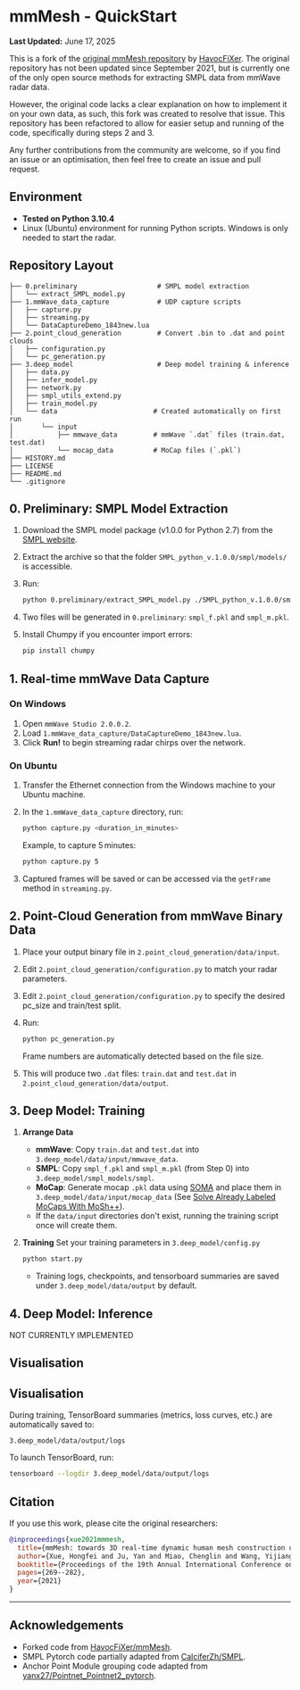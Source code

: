 # mmMesh - QuickStart

**Last Updated:** June 17, 2025

This is a fork of the [original mmMesh repository](https://github.com/HavocFiXer/mmMesh) by [HavocFiXer](https://github.com/HavocFiXer).
The original repository has not been updated since September 2021, but is currently one of the only open source methods for extracting SMPL data from mmWave radar data.

However, the original code lacks a clear explanation on how to implement it on your own data, as such, this fork was created to resolve that issue. This repository has been refactored to allow for easier setup and running of the code, specifically during steps 2 and 3.

Any further contributions from the community are welcome, so if you find an issue or an optimisation, then feel free to create an issue and pull request.


## Environment

* **Tested on Python 3.10.4**
* Linux (Ubuntu) environment for running Python scripts. Windows is only needed to start the radar.


## Repository Layout

```
├── 0.preliminary                    # SMPL model extraction
│   └── extract_SMPL_model.py
├── 1.mmWave_data_capture            # UDP capture scripts
│   ├── capture.py
│   ├── streaming.py
│   └── DataCaptureDemo_1843new.lua
├── 2.point_cloud_generation         # Convert .bin to .dat and point clouds
│   ├── configuration.py
│   └── pc_generation.py
├── 3.deep_model                     # Deep model training & inference
│   ├── data.py
│   ├── infer_model.py
│   ├── network.py
│   ├── smpl_utils_extend.py
│   ├── train_model.py
│   └── data                        # Created automatically on first run
│       └── input
│           ├── mmwave_data         # mmWave `.dat` files (train.dat, test.dat)
│           └── mocap_data          # MoCap files (`.pkl`)
├── HISTORY.md
├── LICENSE
├── README.md
└── .gitignore
```

## 0. Preliminary: SMPL Model Extraction

1. Download the SMPL model package (v1.0.0 for Python 2.7) from the [SMPL website](https://smpl.is.tue.mpg.de/downloads).
2. Extract the archive so that the folder `SMPL_python_v.1.0.0/smpl/models/` is accessible.
3. Run:

   ```bash
   python 0.preliminary/extract_SMPL_model.py ./SMPL_python_v.1.0.0/smpl/models/
   ```
4. Two files will be generated in `0.preliminary`: `smpl_f.pkl` and `smpl_m.pkl`.
5. Install Chumpy if you encounter import errors:

   ```bash
   pip install chumpy
   ```

## 1. Real-time mmWave Data Capture

### On Windows

1. Open `mmWave Studio 2.0.0.2`.
2. Load `1.mmWave_data_capture/DataCaptureDemo_1843new.lua`.
3. Click **Run!** to begin streaming radar chirps over the network.

### On Ubuntu

1. Transfer the Ethernet connection from the Windows machine to your Ubuntu machine.
2. In the `1.mmWave_data_capture` directory, run:

   ```bash
   python capture.py <duration_in_minutes>
   ```

   Example, to capture 5 minutes:

   ```bash
   python capture.py 5
   ```
3. Captured frames will be saved or can be accessed via the `getFrame` method in `streaming.py`.

## 2. Point-Cloud Generation from mmWave Binary Data

1. Place your output binary file in `2.point_cloud_generation/data/input`.
2. Edit `2.point_cloud_generation/configuration.py` to match your radar parameters.
3. Edit `2.point_cloud_generation/configuration.py` to specify the desired pc_size and train/test split.
4. Run:

   ```bash
   python pc_generation.py
   ```

   Frame numbers are automatically detected based on the file size.
5. This will produce two `.dat` files: `train.dat` and `test.dat` in `2.point_cloud_generation/data/output`.

## 3. Deep Model: Training

1. **Arrange Data**

   * **mmWave**: Copy `train.dat` and `test.dat` into `3.deep_model/data/input/mmwave_data`.
   * **SMPL**: Copy `smpl_f.pkl` and `smpl_m.pkl` (from Step 0) into `3.deep_model/smpl_models/smpl`.
   * **MoCap**: Generate mocap `.pkl` data using [SOMA](https://github.com/nghorbani/soma) and place them in `3.deep_model/data/input/mocap_data` (See [Solve Already Labeled MoCaps With MoSh++](https://github.com/nghorbani/soma/blob/main/src/tutorials/solve_labeled_mocap.ipynb)).
   * If the `data/input` directories don't exist, running the training script once will create them.

2. **Training**
  Set your training parameters in `3.deep_model/config.py`

   ```bash
   python start.py
   ```

   * Training logs, checkpoints, and tensorboard summaries are saved under `3.deep_model/data/output` by default.

## 4. Deep Model: Inference
  NOT CURRENTLY IMPLEMENTED

## Visualisation

## Visualisation

During training, TensorBoard summaries (metrics, loss curves, etc.) are automatically saved to:
```
3.deep_model/data/output/logs
```

To launch TensorBoard, run:

```bash
tensorboard --logdir 3.deep_model/data/output/logs
```

## Citation

If you use this work, please cite the original researchers:

```bibtex
@inproceedings{xue2021mmmesh,
  title={mmMesh: towards 3D real-time dynamic human mesh construction using millimeter-wave},
  author={Xue, Hongfei and Ju, Yan and Miao, Chenglin and Wang, Yijiang and Wang, Shiyang and Zhang, Aidong and Su, Lu},
  booktitle={Proceedings of the 19th Annual International Conference on Mobile Systems, Applications, and Services},
  pages={269--282},
  year={2021}
}
```

---

## Acknowledgements

* Forked code from [HavocFiXer/mmMesh](https://github.com/HavocFiXer/mmMesh).
* SMPL Pytorch code partially adapted from [CalciferZh/SMPL](https://github.com/CalciferZh/SMPL).
* Anchor Point Module grouping code adapted from [yanx27/Pointnet\_Pointnet2\_pytorch](https://github.com/yanx27/Pointnet_Pointnet2_pytorch).
